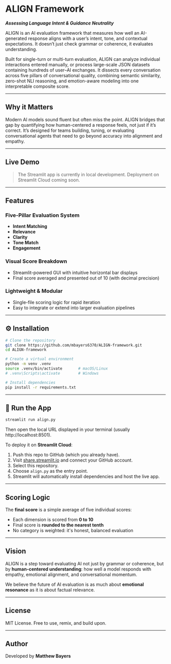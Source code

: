 # ALIGN Framework

***Assessing Language Intent & Guidance Neutrality***

ALIGN is an AI evaluation framework that measures how well an AI-generated response aligns with a user’s intent, tone, and contextual expectations.
It doesn’t just check grammar or coherence, it evaluates understanding.

Built for single-turn or multi-turn evaluation, ALIGN can analyze individual interactions entered manually, or process large-scale JSON datasets containing hundreds of user–AI exchanges. It dissects every conversation across five pillars of conversational quality, combining semantic similarity, zero-shot NLI reasoning, and emotion-aware modeling into one interpretable composite score.

---

## Why it Matters

Modern AI models sound fluent but often miss the point. ALIGN bridges that gap by quantifying how human-centered a response feels, not just if it’s correct.
It’s designed for teams building, tuning, or evaluating conversational agents that need to go beyond accuracy into alignment and empathy.

---

## Live Demo

> The Streamlit app is currently in local development. Deployment on Streamlit Cloud coming soon.

---

## Features

### Five-Pillar Evaluation System
- **Intent Matching**
- **Relevance**
- **Clarity**
- **Tone Match**
- **Engagement**

### Visual Score Breakdown
- Streamlit-powered GUI with intuitive horizontal bar displays
- Final score averaged and presented out of 10 (with decimal precision)

### Lightweight & Modular
- Single-file scoring logic for rapid iteration
- Easy to integrate or extend into larger evaluation pipelines

---

## ⚙️ Installation
```bash
# Clone the repository
git clone https://github.com/mbayers6370/ALIGN-framework.git
cd ALIGN-framework

# Create a virtual environment
python -m venv .venv
source .venv/bin/activate       # macOS/Linux
# .venv\Scripts\activate        # Windows

# Install dependencies
pip install -r requirements.txt
```

---

## 🚀 Run the App
```bash
streamlit run align.py
```

Then open the local URL displayed in your terminal (usually http://localhost:8501).

To deploy it on **Streamlit Cloud**:
1. Push this repo to GitHub (which you already have).
2. Visit [share.streamlit.io](https://share.streamlit.io) and connect your GitHub account.
3. Select this repository.
4. Choose `align.py` as the entry point.
5. Streamlit will automatically install dependencies and host the live app.

---

## Scoring Logic

The **final score** is a simple average of five individual scores:
- Each dimension is scored from **0 to 10**
- Final score is **rounded to the nearest tenth**
- No category is weighted: it's honest, balanced evaluation

---

## Vision

ALIGN is a step toward evaluating AI not just by grammar or coherence, but by **human-centered understanding**: how well a model responds with empathy, emotional alignment, and conversational momentum.

We believe the future of AI evaluation is as much about **emotional resonance** as it is about factual relevance.

---

## License

MIT License. Free to use, remix, and build upon.

---

## Author

Developed by **Matthew Bayers**
